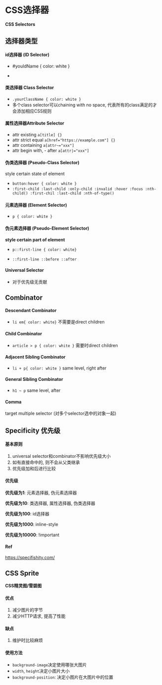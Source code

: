 # CSS选择器

**CSS Selectors**



## 选择器类型

#### id选择器 (ID Selector)

- #youIdName { color: white }

- 



#### 类选择器 Class Selector

- `.yourClassName { color: white }`
- 多个class selector可以chaining with no space, 代表所有的class满足的才会添加相应CSS规则



#### 属性选择器Attribute Selector

- attr existing `a[title] {}`
- attr strict equal `a[href="https://example.com"] {}`
- attr containing `a[attr~="xxx"]`
- attr begin with, - after `a[attr|="xxx"]`



#### 伪类选择器 (Pseudo-Class Selector)

style certain state of element

- `button:hover { color: white }`
- `:first-child :last-child :only-child :invalid :hover :focus :nth-child() :first-chil :last-child :nth-of-type()`



#### 元素选择器 (Element Selector)

- `p { color: white }`



#### 伪元素选择器 (Pseudo-Element Selector)

**style certain part of element**

- `p::first-line { color: white}`

- `::first-line ::before ::after`



#### Universal Selector

- 对于优先级无贡献



## Combinator

#### Descendant Combinator

- `li em{ color: white}`  不需要是direct children



#### Child Combinator

-  `article > p { color: white }` 需要时direct children



#### Adjacent Sibling Combinator

- `li + p{ color: white }` same level, right after



#### General Sibling Combinator

- `h1 ~ p` same level, after



#### Comma

target multiple selector (对多个selector选中的对象一起)



## Specificity 优先级

#### 基本原则

1. universal selector和combinator不影响优先级大小
2. 如有直接命中的, 则不会从父类继承
3. 优先级加和后进行比较



#### 优先级

**优先级为1**: 元素选择器, 伪元素选择器

**优先级为10**: 类选择器, 属性选择器, 伪类选择器

**优先级为100**: id选择器

**优先级为1000**: inline-style

**优先级为10000**: !important



#### Ref

https://specifishity.com/



## CSS Sprite

**CSS精灵图/雪碧图**



#### 优点

1. 减少图片的字节
2. 减少HTTP请求, 提高了性能



#### 缺点

1. 维护时比较麻烦



#### 使用方法

- `background-image`决定使用哪张大图片
- `width`, `height`决定小图片大小
- `background-position`: 决定小图片在大图片中的位置